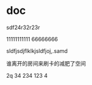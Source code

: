 # doc



sdf24r32r23r


11111111111
66666666

sldfjsdjflklkjsldfjoj,.samd

谁离开的房间来刷卡的减肥了空间


2q
34
234
123
4

